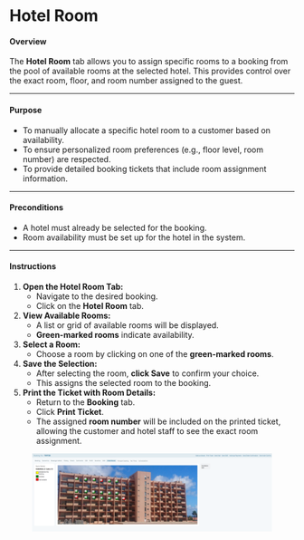 # Hotel Room

#### **Overview**

The **Hotel Room** tab allows you to assign specific rooms to a booking from the pool of available rooms at the selected hotel. This provides control over the exact room, floor, and room number assigned to the guest.

***

#### **Purpose**

* To manually allocate a specific hotel room to a customer based on availability.
* To ensure personalized room preferences (e.g., floor level, room number) are respected.
* To provide detailed booking tickets that include room assignment information.

***

#### **Preconditions**

* A hotel must already be selected for the booking.
* Room availability must be set up for the hotel in the system.

***

#### **Instructions**

1. **Open the Hotel Room Tab:**
   * Navigate to the desired booking.
   * Click on the **Hotel Room** tab.
2. **View Available Rooms:**
   * A list or grid of available rooms will be displayed.
   * **Green-marked rooms** indicate availability.
3. **Select a Room:**
   * Choose a room by clicking on one of the **green-marked rooms**.
4. **Save the Selection:**
   * After selecting the room, **click Save** to confirm your choice.
   * This assigns the selected room to the booking.
5. **Print the Ticket with Room Details:**
   * Return to the **Booking** tab.
   * Click **Print Ticket**.
   * The assigned **room number** will be included on the printed ticket, allowing the customer and hotel staff to see the exact room assignment.

<figure><img src="../../.gitbook/assets/image (1) (1) (1) (1) (1) (1) (1) (1) (1) (1) (1) (1) (1) (1) (1) (1) (1) (1) (1) (1) (1) (1) (1) (1) (1) (1) (1) (1) (1) (1) (1) (1) (1) (1) (1) (1) (1) (1) (1) (1) (1) (1) (1) (1) (1) (1) (1) (1) (1) (1) (1) (1) (1).png" alt=""><figcaption></figcaption></figure>
